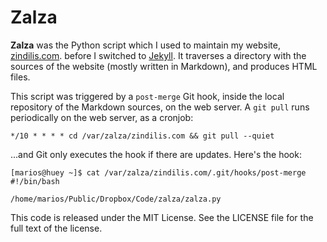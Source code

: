 Zalza
=====

**Zalza** was the Python script which I used to maintain my website, 
[zindilis.com][1]. before I switched to [Jekyll][2]. It traverses a directory
with the sources of the website (mostly written in Markdown), and produces HTML
files.

  [1]: https://zindilis.com/
  [2]: https://jekyllrb.com/

This script was triggered by a `post-merge` Git hook, inside the local 
repository of the Markdown sources, on the web server. A `git pull` runs 
periodically on the web server, as a cronjob:

    */10 * * * * cd /var/zalza/zindilis.com && git pull --quiet

...and Git only executes the hook if there are updates. Here's the hook:

    [marios@huey ~]$ cat /var/zalza/zindilis.com/.git/hooks/post-merge 
    #!/bin/bash 
    
    /home/marios/Public/Dropbox/Code/zalza/zalza.py

This code is released under the MIT License. See the LICENSE file for the full 
text of the license.
